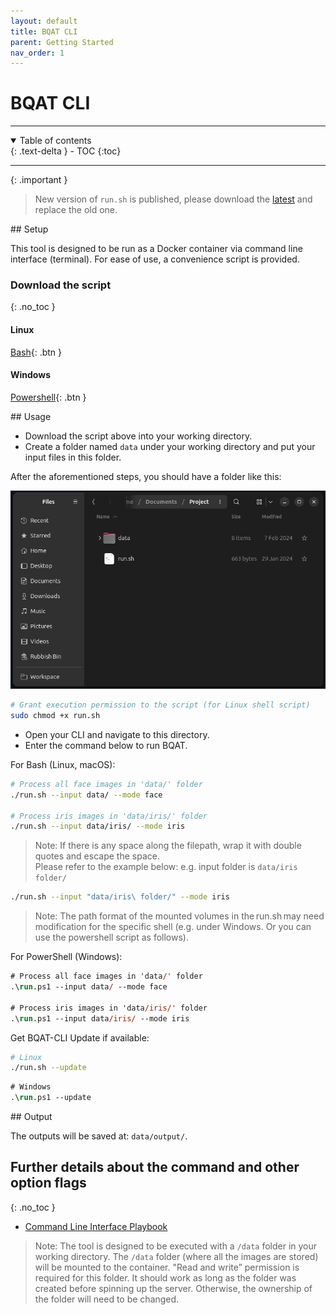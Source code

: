 ```yaml
---
layout: default
title: BQAT CLI
parent: Getting Started
nav_order: 1
---
```


# BQAT CLI

---
<details open markdown="block">
  <summary>
    Table of contents
  </summary>
  {: .text-delta }
- TOC
{:toc}
</details>

---

{: .important }
> New version of `run.sh` is published, please download the [latest](https://raw.githubusercontent.com/Biometix/bqat-cli/main/run.sh) and replace the old one.

<a name="setup">
## Setup

This tool is designed to be run as a Docker container via command line interface (terminal). For ease of use, a convenience script is provided. 

### Download the script
{: .no_toc }

#### Linux

[Bash](https://raw.githubusercontent.com/Biometix/bqat-cli/main/run.sh){: .btn }

#### Windows

[Powershell](https://raw.githubusercontent.com/Biometix/bqat-cli/main/run.ps1){: .btn }

<a name="usage">
## Usage

+ Download the script above into your working directory.
+ Create a folder named `data` under your working directory and put your input files in this folder.

After the aforementioned steps, you should have a folder like this:

![Screenshot](../assets/images/working-directory.png)

``` sh
# Grant execution permission to the script (for Linux shell script)
sudo chmod +x run.sh
```

+ Open your CLI and navigate to this directory.
+ Enter the command below to run BQAT.

For Bash (Linux, macOS):

``` sh
# Process all face images in 'data/' folder
./run.sh --input data/ --mode face

# Process iris images in 'data/iris/' folder
./run.sh --input data/iris/ --mode iris
```

> Note: If there is any space along the filepath, wrap it with double quotes and escape the space.<br> Please refer to the example below: 
e.g. input folder is `data/iris folder/`
```sh
./run.sh --input "data/iris\ folder/" --mode iris
```

> Note: The path format of the mounted volumes in the run.sh may need modification for the specific shell (e.g. under Windows. Or you can use the powershell script as follows). 

For PowerShell (Windows):

``` ps
# Process all face images in 'data/' folder
.\run.ps1 --input data/ --mode face

# Process iris images in 'data/iris/' folder
.\run.ps1 --input data/iris/ --mode iris
```

Get BQAT-CLI Update if available:

``` sh
# Linux
./run.sh --update
```

``` ps
# Windows
.\run.ps1 --update
```

<a name="output">
## Output

The outputs will be saved at: `data/output/`.

## Further details about the command and other option flags
{: .no_toc }
+ [Command Line Interface Playbook](https://biometix.github.io/playbook/cli.html)

> Note: The tool is designed to be executed with a `/data` folder in your working directory. The `/data` folder (where all the images are stored) will be mounted to the container. "Read and write” permission is required for this folder. It should work as long as the folder was created before spinning up the server. Otherwise, the ownership of the folder will need to be changed. 